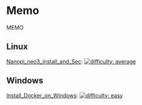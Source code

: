 # Memo
MEMO

## Linux
 [Nanopi_neo3_install_and_Sec](https://github.com/Narfyx/Memo/blob/main/Linux/Armbian/Nanopi_neo3_install_and_Sec.md): [![difficulty: average](https://img.shields.io/badge/difficulty%3A_average-orange)](https://github.com/RichardLitt/standard-readme)
## Windows
 [Install_Docker_on_Windows](https://github.com/Narfyx/Memo/blob/main/Windows/Docker/Install/Install_Docker_on_Windows.md ): [![difficulty: easy](https://img.shields.io/badge/difficulty%3A_easy-brightgreen)](https://github.com/RichardLitt/standard-readme)